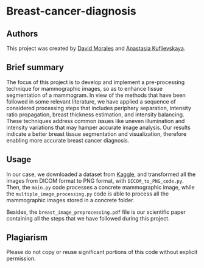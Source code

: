 # Breast-cancer-diagnosis
## Authors
This project was created by [David Morales](https://www.linkedin.com/in/david-morales-361b41282/) and [Anastasia Kuflievskaya](https://www.linkedin.com/in/anastasia-natalie-kuflievskaya-salas-72a309203/).

## Brief summary
The focus of this project is to develop and implement a pre-processing technique for mammographic images, so as to enhance tissue segmentation of a mammogram. In view of the methods that have been followed in some relevant literature, we have applied a sequence of considered processing steps that includes periphery separation, intensity ratio propagation, breast thickness estimation, and intensity balancing. These techniques address common issues like uneven illumination and intensity variations that may hamper accurate image analysis. Our results indicate a better breast tissue segmentation and visualization, therefore enabling more accurate breast cancer diagnosis. 

## Usage
In our case, we downloaded a dataset from [Kaggle](https://www.kaggle.com/datasets/tommyngx/inbreast2012), and transformed all the images from DICOM format to PNG format, with `DICOM_to_PNG_code.py`. Then, the `main.py` code processes a concrete mammographic image, while the `multiple_image_processing.py` code is able to process all the mammographic images stored in a concrete folder.

Besides, the `breast_image_preprocessing.pdf` file is our scientific paper containing all the steps that we have followed during this project.

## Plagiarism

Please do not copy or reuse significant portions of this code without explicit permission.